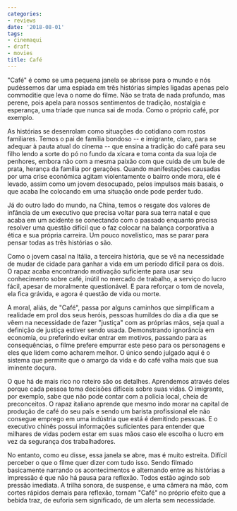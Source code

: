 ```yaml
---
categories:
- reviews
date: '2018-08-01'
tags:
- cinemaqui
- draft
- movies
title: Café
---
```


"Café" é como se uma pequena janela se abrisse para o mundo e nós pudéssemos dar uma espiada em três histórias simples ligadas apenas pelo commoditie que leva o nome do filme. Não se trata de nada profundo, mas perene, pois apela para nossos sentimentos de tradição, nostalgia e esperança, uma tríade que nunca sai de moda. Como o próprio café, por exemplo.

As histórias se desenrolam como situações do cotidiano com rostos familiares. Temos o pai de família bondoso -- e imigrante, claro, para se adequar à pauta atual do cinema -- que ensina a tradição do café para seu filho lendo a sorte do pó no fundo da xícara e toma conta da sua loja de penhores, embora não com a mesma paixão com que cuida de um bule de prata, herança da família por gerações. Quando manifestações causadas por uma crise econômica agitam violentamente o bairro onde mora, ele é levado, assim como um jovem desocupado, pelos impulsos mais basais, o que acaba lhe colocando em uma situação onde pode perder tudo.

Já do outro lado do mundo, na China, temos o resgate dos valores de infância de um executivo que precisa voltar para sua terra natal e que acaba em um acidente se conectando com o passado enquanto precisa resolver uma questão difícil que o faz colocar na balança corporativa a ética e sua própria carreira. Um pouco novelístico, mas se parar para pensar todas as três histórias o são.

Como o jovem casal na Itália, a terceira história, que se vê na necessidade de mudar de cidade para ganhar a vida em um período difícil para os dois. O rapaz acaba encontrando motivação suficiente para usar seu conhecimento sobre café, inútil no mercado de trabalho, a serviço do lucro fácil, apesar de moralmente questionável. E para reforçar o tom de novela, ela fica grávida, e agora é questão de vida ou morte.

A moral, aliás, de "Café", passa por alguns caminhos que simplificam a realidade em prol dos seus heróis, pessoas humildes do dia a dia que se vêem na necessidade de fazer "justiça" com as próprias mãos, seja qual a definição de justiça estiver sendo usada. Demonstrando ignorância em economia, ou preferindo evitar entrar em motivos, passando para as consequências, o filme prefere empurrar este peso para os personagens e eles que lidem como acharem melhor. O único sendo julgado aqui é o sistema que permite que o amargo da vida e do café valha mais que sua iminente doçura.

O que há de mais rico no roteiro são os detalhes. Aprendemos através deles porque cada pessoa toma decisões difíceis sobre suas vidas. O imigrante, por exemplo, sabe que não pode contar com a polícia local, cheia de preconceitos. O rapaz italiano aprende que mesmo indo morar na capital de produção de café do seu país e sendo um barista profissional ele não consegue emprego em uma indústria que está é demitindo pessoas. E o executivo chinês possui informações suficientes para entender que milhares de vidas podem estar em suas mãos caso ele escolha o lucro em vez da segurança dos trabalhadores.

No entanto, como eu disse, essa janela se abre, mas é muito estreita. Difícil perceber o que o filme quer dizer com tudo isso. Sendo filmado basicamente narrando os acontecimentos e alternando entre as histórias a impressão é que não há pausa para reflexão. Todos estão agindo sob pressão imediata. A trilha sonora, de suspense, e uma câmera na mão, com cortes rápidos demais para reflexão, tornam "Café" no próprio efeito que a bebida traz, de euforia sem significado, de um alerta sem necessidade.